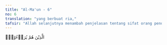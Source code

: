 ```yaml
---
title: "Al-Ma'un - 6"
no: 6
translation: "yang berbuat ria,"
tafsir: "Allah selanjutnya menambah penjelasan tentang sifat orang pendusta agama, yaitu mereka melakukan perbuatan-perbuatan lahir hanya semata karena ria, tidak terkesan pada jiwanya untuk meresapi rahasia dan hikmahnya."
---
```


الَّذِيْنَ هُمْ يُرَاۤءُوْنَۙ
